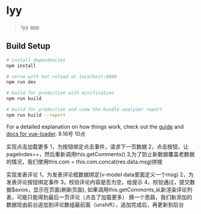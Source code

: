 # lyy

> lyy app

## Build Setup

``` bash
# install dependencies
npm install

# serve with hot reload at localhost:8080
npm run dev

# build for production with minification
npm run build

# build for production and view the bundle analyzer report
npm run build --report
```

For a detailed explanation on how things work, check out the [guide](http://vuejs-templates.github.io/webpack/) and [docs for vue-loader](http://vuejs.github.io/vue-loader).
9.16号 10点


实现点击加载更多
1，为按钮绑定点击事件，请求下一页数据
2，点击按钮，让pageIndex++，然后重新调用this.getComments()
3,为了防止新数据覆盖老数据的情况，我们使用this.com = this.com.concat(res.data.msg)拼接

实现发表评论
1，为发表评论框数据绑定(v-model   data里面定义一个msg)
2，为发表评论按钮绑定事件
3，校验评论内容是否为空，给提示
4，校验通过，提交数据$axios，显示在页面(刷新页面),
    如果调用this.getCommonts,从新渲染评论列表，可能只能得到最后一页评论（点击了加载更多）
    换一个思路，我们新添加的数据现由前台追加到评论数组最前面（unshift），追加完成后，再更新到后台


